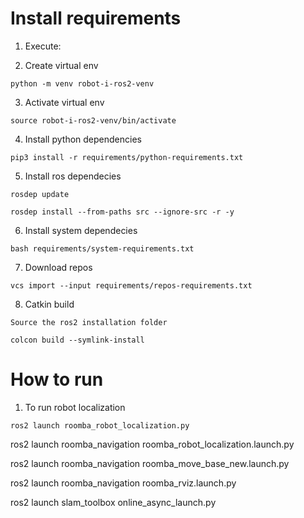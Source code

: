 # Install requirements

1. Execute:

2. Create virtual env
```
python -m venv robot-i-ros2-venv
```
3. Activate virtual env

```
source robot-i-ros2-venv/bin/activate
```

4. Install python dependencies 

```
pip3 install -r requirements/python-requirements.txt
```

5. Install ros dependecies
```
rosdep update
```

```
rosdep install --from-paths src --ignore-src -r -y
```

6. Install system dependecies

```
bash requirements/system-requirements.txt
```

7. Download repos

```
vcs import --input requirements/repos-requirements.txt
```

8. Catkin build
```
Source the ros2 installation folder
```

```
colcon build --symlink-install
```

# How to run


1. To run robot localization
```
ros2 launch roomba_robot_localization.py
```

ros2 launch roomba_navigation roomba_robot_localization.launch.py

ros2 launch roomba_navigation roomba_move_base_new.launch.py

ros2 launch roomba_navigation roomba_rviz.launch.py

ros2 launch slam_toolbox online_async_launch.py